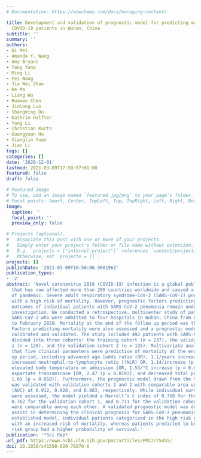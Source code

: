 ```yaml
---
# Documentation: https://wowchemy.com/docs/managing-content/

title: Development and validation of prognostic model for predicting mortality of
  COVID-19 patients in Wuhan, China
subtitle: ''
summary: ''
authors:
- Qi Mei
- Amanda Y. Wang
- Amy Bryant
- Yang Yang
- Ming Li
- Fei Wang
- Jia Wei Zhao
- Ke Ma
- Liang Wu
- Huawen Chen
- Jinlong Luo
- Shangming Du
- Kathrin Halfter
- Yong Li
- Christian Kurts
- Guangyuan Hu
- Xianglin Yuan
- Jian Li
tags: []
categories: []
date: '2020-12-01'
lastmod: 2021-03-09T17:50:07+01:00
featured: false
draft: false

# Featured image
# To use, add an image named `featured.jpg/png` to your page's folder.
# Focal points: Smart, Center, TopLeft, Top, TopRight, Left, Right, BottomLeft, Bottom, BottomRight.
image:
  caption: ''
  focal_point: ''
  preview_only: false

# Projects (optional).
#   Associate this post with one or more of your projects.
#   Simply enter your project's folder or file name without extension.
#   E.g. `projects = ["internal-project"]` references `content/project/deep-learning/index.md`.
#   Otherwise, set `projects = []`.
projects: []
publishDate: '2021-03-09T16:50:06.960196Z'
publication_types:
- '2'
abstract: 'Novel coronavirus 2019 (COVID-19) infection is a global public health issue,
  that has now affected more than 200 countries worldwide and caused a second wave
  of pandemic. Severe adult respiratory syndrome-CoV-2 (SARS-CoV-2) pneumonia is associated
  with a high risk of mortality. However, prognostic factors predicting poor clinical
  outcomes of individual patients with SARS-CoV-2 pneumonia remain under intensive
  investigation. We conducted a retrospective, multicenter study of patients with
  SARS-CoV-2 who were admitted to four hospitals in Wuhan, China from December 2019
  to February 2020. Mortality at the end of the follow up period was the primary outcome.
  Factors predicting mortality were also assessed and a prognostic model was developed,
  calibrated and validated. The study included 492 patients with SARS-CoV-2 who were
  divided into three cohorts: the training cohort (n = 237), the validation cohort
  1 (n = 120), and the validation cohort 2 (n = 135). Multivariate analysis showed
  that five clinical parameters were predictive of mortality at the end of follow
  up period, including advanced age [odds ratio (OR), 1.1/years increase (p textless 0.001)],
  increased neutrophil-to-lymphocyte ratio [(NLR) OR, 1.14/increase (p textless 0.001)],
  elevated body temperature on admission [OR, 1.53/°C increase (p = 0.005)], increased
  aspartate transaminase [OR, 2.47 (p = 0.019)], and decreased total protein [OR,
  1.69 (p = 0.018)]. Furthermore, the prognostic model drawn from the training cohort
  was validated with validation cohorts 1 and 2 with comparable area under curves
  (AUC) at 0.912, 0.928, and 0.883, respectively. While individual survival probabilities
  were assessed, the model yielded a Harrell’s C index of 0.758 for the training cohort,
  0.762 for the validation cohort 1, and 0.711 for the validation cohort 2, which
  were comparable among each other. A validated prognostic model was developed to
  assist in determining the clinical prognosis for SARS-CoV-2 pneumonia. Using this
  established model, individual patients categorized in the high risk group were associated
  with an increased risk of mortality, whereas patients predicted to be in the low
  risk group had a higher probability of survival.'
publication: '*Sci Rep*'
url_pdf: https://www.ncbi.nlm.nih.gov/pmc/articles/PMC7775455/
doi: 10.1038/s41598-020-78870-6
---
```

